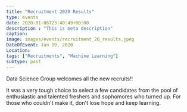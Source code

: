 ```yaml
---
title: "Recruitment 2020 Results"
type: events
date: 2020-01-06T23:40:49+00:00
description : "This is meta description"
caption: 
image: images/events/recruitment_20_results.jpeg
DateOfEvent: Jan 19, 2020
Location: 
tags: ["Recruitments", "Machine Learning"]
subtype: past
---
```


Data Science Group welcomes all the new recruits!!

It was a very tough choice to select a few candidates from the pool of enthusiastic and talented freshers and sophomores who turned up.
For those who couldn't make it, don't lose hope and keep learning.

